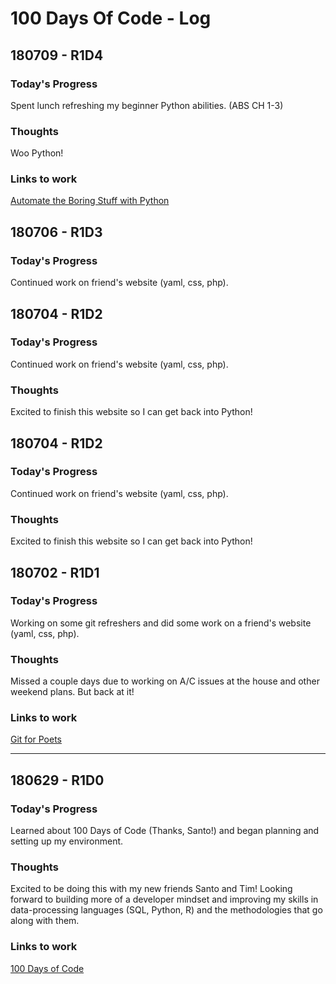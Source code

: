 # 100 Days Of Code - Log

## 180709 - R1D4

### Today's Progress

Spent lunch refreshing my beginner Python abilities. (ABS CH 1-3)

### Thoughts

Woo Python!

### Links to work

[Automate the Boring Stuff with Python](https://automatetheboringstuff.com/)

## 180706 - R1D3

### Today's Progress

Continued work on friend's website (yaml, css, php).

## 180704 - R1D2

### Today's Progress

Continued work on friend's website (yaml, css, php).

### Thoughts

Excited to finish this website so I can get back into Python!

## 180704 - R1D2

### Today's Progress

Continued work on friend's website (yaml, css, php).

### Thoughts

Excited to finish this website so I can get back into Python!

## 180702 - R1D1

### Today's Progress

Working on some git refreshers and did some work on a friend's website (yaml, css, php).

### Thoughts

Missed a couple days due to working on A/C issues at the house and other weekend plans. But back at it!

### Links to work

[Git for Poets](https://www.youtube.com/playlist?list=PLRqwX-V7Uu6ZF9C0YMKuns9sLDzK6zoiV)

- - - 

## 180629 - R1D0

### Today's Progress

Learned about 100 Days of Code (Thanks, Santo!) and began planning and setting up my environment.

### Thoughts

Excited to be doing this with my new friends Santo and Tim! Looking forward to building more of a developer mindset and improving my skills in data-processing languages (SQL, Python, R) and the methodologies that go along with them.

### Links to work

[100 Days of Code](http://www.100daysofcode.com)  

[//]: # (This is a hidden comment.)
